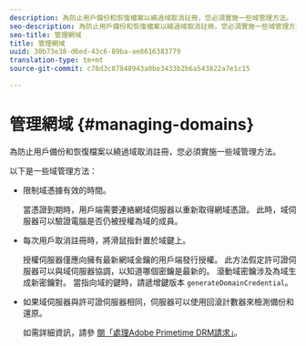 ```yaml
---
description: 為防止用戶備份和恢復檔案以繞過域取消註冊，您必須實施一些域管理方法。
seo-description: 為防止用戶備份和恢復檔案以繞過域取消註冊，您必須實施一些域管理方法。
seo-title: 管理網域
title: 管理網域
uuid: 30b73e38-d6ed-43c6-89ba-ae8616383779
translation-type: tm+mt
source-git-commit: c78d3c87848943a0be3433b2b6a543822a7e1c15

---
```



# 管理網域 {#managing-domains}

為防止用戶備份和恢復檔案以繞過域取消註冊，您必須實施一些域管理方法。

以下是一些域管理方法：

* 限制域憑據有效的時間。

   當憑證到期時，用戶端需要連絡網域伺服器以重新取得網域憑證。 此時，域伺服器可以驗證電腦是否仍被授權為域的成員。
* 每次用戶取消註冊時，將滑鼠指針置於域鍵上。

   授權伺服器僅應向擁有最新網域金鑰的用戶端發行授權。 此方法假定許可證伺服器可以與域伺服器協調，以知道哪個密鑰是最新的。 滾動域密鑰涉及為域生成新密鑰對。 當指向域的鍵時，請遞增鍵版本 `generateDomainCredential`。
* 如果域伺服器與許可證伺服器相同，伺服器可以使用回滾計數器來檢測備份和還原。

   如需詳細資訊，請參 [閱「處理Adobe Primetime DRM請求」](../../protecting-content/implementing-the-license-server/processing-drm-requests.md)。

